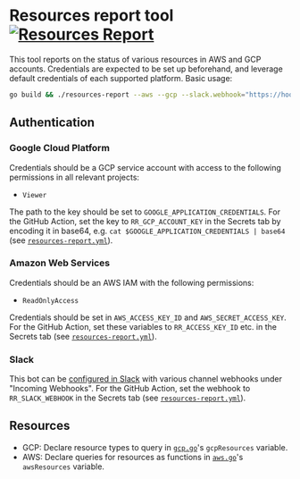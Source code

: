 # Resources report tool [![Resources Report](https://github.com/sourcegraph/sourcegraph/workflows/Resources%20Report/badge.svg)](https://github.com/sourcegraph/sourcegraph/actions?query=workflow%3A%22Resources+Report%22)

This tool reports on the status of various resources in AWS and GCP accounts. Credentials are expected to be set up beforehand, and leverage default credentials of each supported platform. Basic usage:

```sh
go build && ./resources-report --aws --gcp --slack.webhook="https://hooks.slack.com/services/xxxxxxxxx/xxxxxxxxxxx/xxxxxxxxxxxxxxxxxxxxxxxx"
```

## Authentication

### Google Cloud Platform

Credentials should be a GCP service account with access to the following permissions in all relevant projects:

- `Viewer`

The path to the key should be set to `GOOGLE_APPLICATION_CREDENTIALS`. For the GitHub Action, set the key to `RR_GCP_ACCOUNT_KEY` in the Secrets tab by encoding it in base64, e.g. `cat $GOOGLE_APPLICATION_CREDENTIALS | base64` (see [`resources-report.yml`](../../../.github/workflows/resources-report.yml)).

### Amazon Web Services

Credentials should be an AWS IAM with the following permissions:

- `ReadOnlyAccess`

Credentials should be set in `AWS_ACCESS_KEY_ID` and `AWS_SECRET_ACCESS_KEY`. For the GitHub Action, set these variables to `RR_ACCESS_KEY_ID` etc. in the Secrets tab (see [`resources-report.yml`](../../../.github/workflows/resources-report.yml)).

### Slack

This bot can be [configured in Slack](https://api.slack.com/apps/A013EETK25V) with various channel webhooks under "Incoming Webhooks". For the GitHub Action, set the webhook to `RR_SLACK_WEBHOOK` in the Secrets tab (see [`resources-report.yml`](../../../.github/workflows/resources-report.yml)).

## Resources

- GCP: Declare resource types to query in [`gcp.go`](./gcp.go)'s `gcpResources` variable.
- AWS: Declare queries for resources as functions in [`aws.go`](./aws.go)'s `awsResources` variable.
